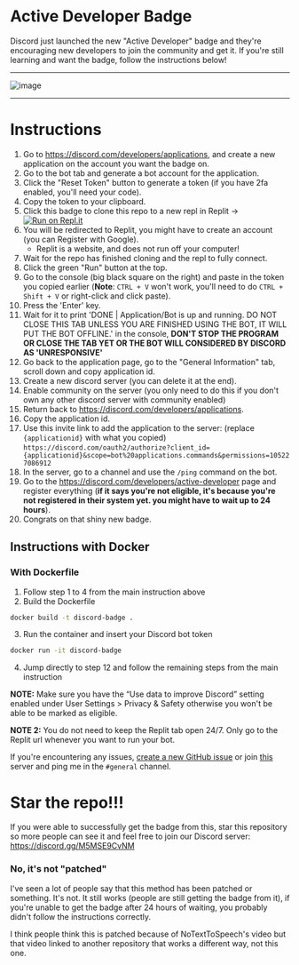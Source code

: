 
# Active Developer Badge
Discord just launched the new "Active Developer" badge and they're encouraging new developers to join the community and get it.
If you're still learning and want the badge, follow the instructions below!




--------------------------------------

![image](https://i.imgur.com/z6jzw4C.png)

--------------------------------------



# Instructions
1. Go to https://discord.com/developers/applications, and create a new application on the account you want the badge on.
2. Go to the bot tab and generate a bot account for the application.
3. Click the "Reset Token" button to generate a token (if you have 2fa enabled, you'll need your code).
4. Copy the token to your clipboard.
5. Click this badge to clone this repo to a new repl in Replit -> [![Run on Repl.it](https://replit.com/badge/github/hackermondev/discord-active-developer-badge)](https://replit.com/new/github/hackermondev/discord-active-developer-badge)
6. You will be redirected to Replit, you might have to create an account (you can Register with Google).
    - Replit is a website, and does not run off your computer! 
7. Wait for the repo has finished cloning and the repl to fully connect.
8. Click the green "Run" button at the top.
9. Go to the console (big black square on the right) and paste in the token you copied earlier (**Note**: ``CTRL + V`` won't work, you'll need to do ``CTRL + Shift + V`` or right-click and click paste).
10. Press the 'Enter' key.
11. Wait for it to print 'DONE | Application/Bot is up and running. DO NOT CLOSE THIS TAB UNLESS YOU ARE FINISHED USING THE BOT, IT WILL PUT THE BOT OFFLINE.' in the console, **DON'T STOP THE PROGRAM OR CLOSE THE TAB YET OR THE BOT WILL CONSIDERED BY DISCORD AS 'UNRESPONSIVE'**
12. Go back to the application page, go to the "General Information" tab, scroll down and copy application id.
13. Create a new discord server (you can delete it at the end).
14. Enable community on the server (you only need to do this if you don't own any other discord server with community enabled)
15. Return back to https://discord.com/developers/applications.
16. Copy the application id.
17. Use this invite link to add the application to the server: (replace ``{applicationid}`` with what you copied) ``https://discord.com/oauth2/authorize?client_id={applicationid}&scope=bot%20applications.commands&permissions=105227086912``
18. In the server, go to a channel and use the ``/ping`` command on the bot.
19. Go to the <https://discord.com/developers/active-developer> page and register everything (**if it says you're not eligible, it's because you're not registered in their system yet. you might have to wait up to 24 hours**).
20. Congrats on that shiny new badge.

## Instructions with Docker
### With Dockerfile
1. Follow step 1 to 4 from the main instruction above
2. Build the Dockerfile
```bash
docker build -t discord-badge .
```
3. Run the container and insert your Discord bot token
```bash
docker run -it discord-badge
```
4. Jump directly to step 12 and follow the remaining steps from the main instruction


**NOTE:** Make sure you have the “Use data to improve Discord” setting enabled under User Settings > Privacy & Safety otherwise you won't be able to be marked as eligible.

**NOTE 2:** You do not need to keep the Replit tab open 24/7. Only go to the Replit url whenever you want to run your bot.

If you're encountering any issues, [create a new GitHub issue](https://github.com/hackermondev/discord-active-developer/issues) or join [this](https://discord.gg/M5MSE9CvNM) server and ping me in the `#general` channel.


# Star the repo!!!
If you were able to successfully get the badge from this, star this repository so more people can see it and feel free to join our Discord server: https://discord.gg/M5MSE9CvNM

### No, it's not "patched"
I've seen a lot of people say that this method has been patched or something. It's not. It still works (people are still getting the badge from it), if you're unable to get the badge after 24 hours of waiting, you probably didn't follow the instructions correctly.

I think people think this is patched because of NoTextToSpeech's video but that video linked to another repository that works a different way, not this one.
